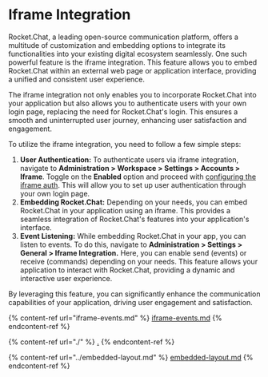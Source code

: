 # Iframe Integration

Rocket.Chat, a leading open-source communication platform, offers a multitude of customization and embedding options to integrate its functionalities into your existing digital ecosystem seamlessly. One such powerful feature is the iframe integration. This feature allows you to embed Rocket.Chat within an external web page or application interface, providing a unified and consistent user experience.

The iframe integration not only enables you to incorporate Rocket.Chat into your application but also allows you to authenticate users with your own login page, replacing the need for Rocket.Chat's login. This ensures a smooth and uninterrupted user journey, enhancing user satisfaction and engagement.

To utilize the iframe integration, you need to follow a few simple steps:

1. **User Authentication:** To authenticate users via iframe integration, navigate to **Administration > Workspace > Settings > Accounts > Iframe**. Toggle on the **Enabled** option and proceed with [configuring the iframe auth](configuring-iframe-auth/). This will allow you to set up user authentication through your own login page.
2. **Embedding Rocket.Chat:** Depending on your needs, you can embed Rocket.Chat in your application using an iframe. This provides a seamless integration of Rocket.Chat's features into your application's interface.
3. **Event Listening:** While embedding Rocket.Chat in your app, you can listen to events. To do this, navigate to **Administration > Settings > General > Iframe Integration.** Here, you can enable send (events) or receive (commands) depending on your needs. This feature allows your application to interact with Rocket.Chat, providing a dynamic and interactive user experience.

By leveraging this feature, you can significantly enhance the communication capabilities of your application, driving user engagement and satisfaction.

{% content-ref url="iframe-events.md" %}
[iframe-events.md](iframe-events.md)
{% endcontent-ref %}

{% content-ref url="./" %}
[.](./)
{% endcontent-ref %}

{% content-ref url="../embedded-layout.md" %}
[embedded-layout.md](../embedded-layout.md)
{% endcontent-ref %}
